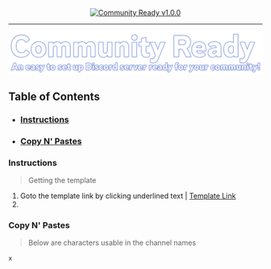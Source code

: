 <div align="center">
  <a href="#NotSet">
    <img src="https://img.shields.io/badge/Community_Ready-v1.0.0-7289da" alt="Community Ready v1.0.0">
  </a>
</div>

<hr>

<img src="https://github.com/GsLibrary/CommunityReady/blob/main/GHRes/BigLogo.png?raw=true">

## Table of Contents
- ### [Instructions](#Instructions)
- ### [Copy N' Pastes](#CnP)

### Instructions
> Getting the template
1. Goto the template link by clicking underlined text | [Template Link](#)
2. 

### Copy N' Pastes
> Below are characters usable in the channel names

````
x
````
